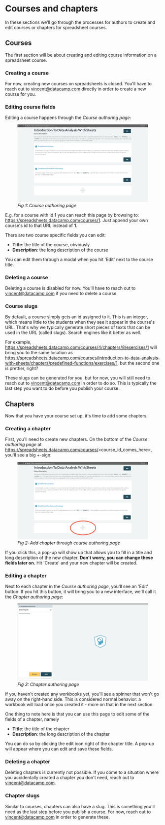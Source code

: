 # Courses and chapters

In these sections we'll go through the processes for authors to create and edit courses or chapters
for spreadsheet courses.

## Courses

The first section will be about creating and editing course information on a spreadsheet course.

### Creating a course

For now, creating new courses on spreadsheets is closed. You'll have to reach out to
[vincent@datacamp.com](mailto:vincent@datacamp.com) directly in order to create a new course for you.

### Editing course fields

Editing a course happens through the _Course authoring page_:

<figure>
  <img src="images/course_page.png" alt="Course authoring page">
  <figcaption><em>Fig 1: Course authoring page</em></figcaption>
</figure>

E.g. for a course with id **1** you can reach this page by browsing to:
https://spreadsheets.datacamp.com/courses/1. Just append your own course's id to that URL instead of
**1**.

There are two course specific fields you can edit:

* **Title**: the title of the course, obviously
* **Description**: the long description of the course

You can edit them through a modal when you hit 'Edit' next to the course title.

### Deleting a course

Deleting a course is disabled for now. You'll have to reach out to
[vincent@datacamp.com](mailto:vincent@datacamp.com) if you need to delete a course.

### Course slugs

By default, a course simply gets an id assigned to it. This is an integer, which means little to the
students when they see it appear in the course's URL. That's why we typically generate short pieces
of texts that can be used in the URL (called slugs). Search engines like it better as well.

For example, https://spreadsheets.datacamp.com/courses/4/chapters/8/exercises/1 will bring you to
the same location as
https://spreadsheets.datacamp.com/courses/introduction-to-data-analysis-with-sheets/chapters/predefined-functions/exercises/1,
but the second one is prettier, right?

These slugs can be generated for you, but for now, you will still need to reach out to
[vincent@datacamp.com](mailto:vincent@datacamp.com) in order to do so. This is typically the last
step you want to do before you publish your course.

## Chapters

Now that you have your course set up, it's time to add some chapters.

### Creating a chapter

First, you'll need to create new chapters. On the bottom of the _Course authoring page_ at
https://spreadsheets.datacamp.com/courses/<course_id_comes_here>, you'll see a big +-sign:

<figure>
  <img src="images/course_page_add_chapter.png" alt="Add chapter button on course authoring page">
  <figcaption><em>Fig 2: Add chapter through course authoring page</em></figcaption>
</figure>

If you click this, a pop-up will show up that allows you to fill in a title and long description of
the new chapter. **Don't worry, you can change these fields later on.** Hit 'Create' and your new
chapter will be created.

### Editing a chapter

Next to each chapter in the _Course authoring page_, you'll see an 'Edit' button. If you hit this
button, it will bring you to a new interface, we'll call it the _Chapter authoring page_:

<figure>
  <img src="images/chapter_page.png" alt="Chapter authoring page">
  <figcaption><em>Fig 3: Chapter authoring page</em></figcaption>
</figure>

If you haven't created any workbooks yet, you'll see a spinner that won't go away on the right-hand
side. This is considered normal behavior: a workbook will load once you created it - more on that
in the next section.

One thing to note here is that you can use this page to edit some of the fields of a chapter, namely

* **Title**: the title of the chapter
* **Description**: the long description of the chapter

You can do so by clicking the edit icon right of the chapter title. A pop-up will appear where you
can edit and save these fields.

### Deleting a chapter

Deleting chapters is currently not possible. If you come to a situation where you accidentally
created a chapter you don't need, reach out to [vincent@datacamp.com](mailto:vincent@datacamp.com).

### Chapter slugs

Similar to courses, chapters can also have a slug. This is something you'll need as the last step
before you publish a course. For now, reach out to
[vincent@datacamp.com](mailto:vincent@datacamp.com) in order to generate these.
